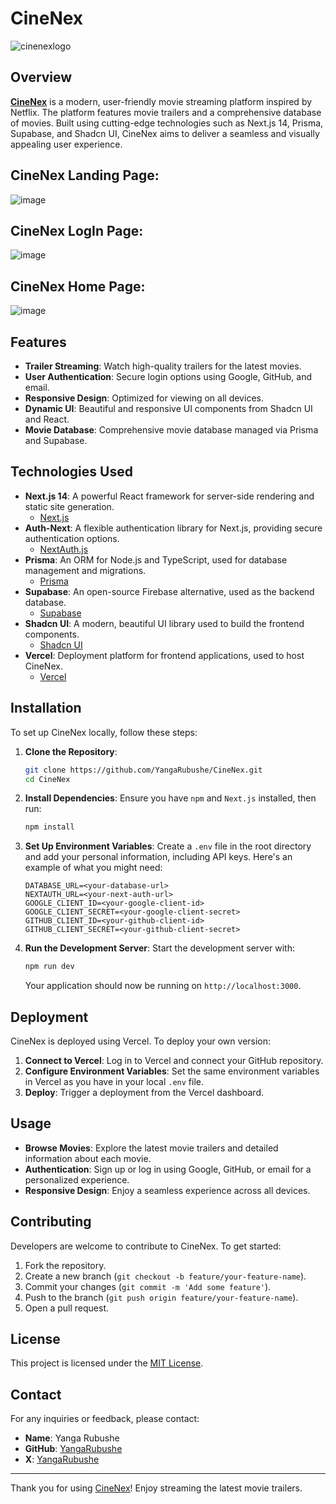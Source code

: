 # CineNex
![cinenexlogo](https://github.com/YangaRubushe/CineNex/assets/118383164/bc513bc1-348d-4f8f-9442-7de32a7a76a9)

## Overview

[**CineNex**](https://cinenex.vercel.app/) is a modern, user-friendly movie streaming platform inspired by Netflix. The platform features movie trailers and a comprehensive database of movies. Built using cutting-edge technologies such as Next.js 14, Prisma, Supabase, and Shadcn UI, CineNex aims to deliver a seamless and visually appealing user experience.


## CineNex Landing Page:
![image](https://github.com/YangaRubushe/cinenex-landingpage/assets/118383164/4a99364c-629d-4a72-8398-e16d86e54723)

## CineNex LogIn Page:
![image](https://github.com/YangaRubushe/cinenex-landingpage/assets/118383164/8bedd662-3751-4fd8-ad39-9e187f1c9acb)

## CineNex Home Page:
![image](https://github.com/YangaRubushe/cinenex-landingpage/assets/118383164/bfe4189c-ebe7-4ae1-9fd2-1ed029b0eb75)

## Features

- **Trailer Streaming**: Watch high-quality trailers for the latest movies.
- **User Authentication**: Secure login options using Google, GitHub, and email.
- **Responsive Design**: Optimized for viewing on all devices.
- **Dynamic UI**: Beautiful and responsive UI components from Shadcn UI and React.
- **Movie Database**: Comprehensive movie database managed via Prisma and Supabase.

## Technologies Used

- **Next.js 14**: A powerful React framework for server-side rendering and static site generation.
  - [Next.js](https://nextjs.org/)
- **Auth-Next**: A flexible authentication library for Next.js, providing secure authentication options.
  - [NextAuth.js](https://next-auth.js.org/)
- **Prisma**: An ORM for Node.js and TypeScript, used for database management and migrations.
  - [Prisma](https://www.prisma.io/)
- **Supabase**: An open-source Firebase alternative, used as the backend database.
  - [Supabase](https://supabase.com/)
- **Shadcn UI**: A modern, beautiful UI library used to build the frontend components.
  - [Shadcn UI](https://shadcn.dev/)
- **Vercel**: Deployment platform for frontend applications, used to host CineNex.
  - [Vercel](https://vercel.com/)

## Installation

To set up CineNex locally, follow these steps:

1. **Clone the Repository**:
   ```sh
   git clone https://github.com/YangaRubushe/CineNex.git
   cd CineNex
   ```

2. **Install Dependencies**:
   Ensure you have `npm` and `Next.js` installed, then run:
   ```sh
   npm install
   ```

3. **Set Up Environment Variables**:
   Create a `.env` file in the root directory and add your personal information, including API keys. Here's an example of what you might need:
   ```env
   DATABASE_URL=<your-database-url>
   NEXTAUTH_URL=<your-next-auth-url>
   GOOGLE_CLIENT_ID=<your-google-client-id>
   GOOGLE_CLIENT_SECRET=<your-google-client-secret>
   GITHUB_CLIENT_ID=<your-github-client-id>
   GITHUB_CLIENT_SECRET=<your-github-client-secret>
   ```

4. **Run the Development Server**:
   Start the development server with:
   ```sh
   npm run dev
   ```

   Your application should now be running on `http://localhost:3000`.

## Deployment

CineNex is deployed using Vercel. To deploy your own version:

1. **Connect to Vercel**: Log in to Vercel and connect your GitHub repository.
2. **Configure Environment Variables**: Set the same environment variables in Vercel as you have in your local `.env` file.
3. **Deploy**: Trigger a deployment from the Vercel dashboard.

## Usage

- **Browse Movies**: Explore the latest movie trailers and detailed information about each movie.
- **Authentication**: Sign up or log in using Google, GitHub, or email for a personalized experience.
- **Responsive Design**: Enjoy a seamless experience across all devices.

## Contributing

Developers are welcome to contribute to CineNex. To get started:

1. Fork the repository.
2. Create a new branch (`git checkout -b feature/your-feature-name`).
3. Commit your changes (`git commit -m 'Add some feature'`).
4. Push to the branch (`git push origin feature/your-feature-name`).
5. Open a pull request.

## License

This project is licensed under the [MIT License](LICENSE).

## Contact

For any inquiries or feedback, please contact:

- **Name**: Yanga Rubushe
- **GitHub**: [YangaRubushe](https://github.com/YangaRubushe)
- **X**: [YangaRubushe](https://x.com/YangaRubushe)

---

Thank you for using [CineNex](https://cinenex.vercel.app/)! Enjoy streaming the latest movie trailers.
